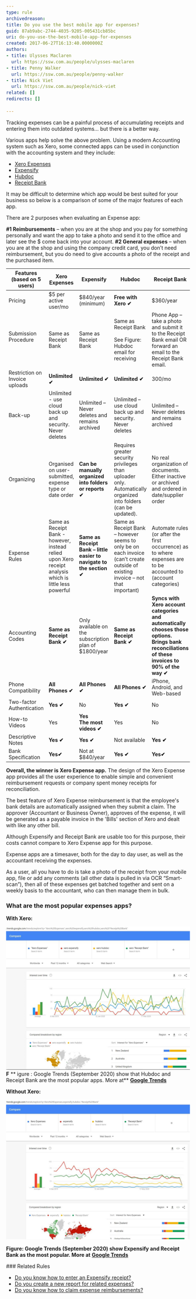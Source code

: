 ```yaml
---
type: rule
archivedreason: 
title: Do you use the best mobile app for expenses?
guid: 87ab9abc-2744-4035-9205-005431cb85bc
uri: do-you-use-the-best-mobile-app-for-expenses
created: 2017-06-27T16:13:40.0000000Z
authors:
- title: Ulysses Maclaren
  url: https://ssw.com.au/people/ulysses-maclaren
- title: Penny Walker
  url: https://ssw.com.au/people/penny-walker
- title: Nick Viet
  url: https://ssw.com.au/people/nick-viet
related: []
redirects: []

---
```


Tracking expenses can be a painful process of accumulating receipts and entering them into outdated systems… but there is a better way.   



Various apps help solve the above problem. Using a modern Accounting system such as Xero, some connected apps can be used in conjunction with the accounting system and they include:


* [Xero Expenses](https://apps.apple.com/au/app/xero-expenses/id1106018845)
* [Expensify](https://www.expensify.com/)
* [Hubdoc](https://www.hubdoc.com/)
* [Receipt Bank](https://www.receipt-bank.com/au/)


It may be difficult to determine which app would be best suited for your business so below is a comparison of some of the major features of each app.


There are 2 purposes when evaluating an Expense app:

**#1 Reimbursements** – when you are at the shop and you pay for something personally and want the app to take a photo and send it to the office and later see the $ come back into your account.
**#2 General expenses** – when you are at the shop and using the company credit card, you don’t need reimbursement, but you do need to give accounts a photo of the receipt and the purchased item.








| Features (based on 5 users)<br> | Xero Expenses<br> | Expensify<br> | Hubdoc<br> | Receipt Bank<br> |
| --- | --- | --- | --- | --- |
| Pricing<br> | $5 per active user/mo<br> | $840/year (minimum)<br> | **Free with Xero ✔** <br> | $360/year<br> |
| Submission Procedure<br><br> | Same as Receipt Bank<br> | Same as Receipt Bank<br> | Same as Receipt Bank<br><br>See Figure: Hubdoc email for receiving<br> | Phone App – take a photo and submit it to the Receipt Bank email OR forward an email to the Receipt Bank email. <br> |
| Restriction on Invoice uploads <br> |  **Unlimited ✔** <br> | **Unlimited ✔** <br> | **Unlimited ✔** <br> | 300/mo<br> |
| Back-up<br> | Unlimited - use cloud back up and security. Never deletes<br> | Unlimited – Never deletes and remains archived<br> | Unlimited – use cloud back up and security. Never deletes <br> | Unlimited – Never deletes and remains archived<br> |
| Organizing<br> | Organised on user-submitted, expense type or date order<br> | **Can be manually organized into folders or reports ✔** <br> | Requires greater security privileges than uploader only. Automatically organized into folders (can be updated). <br> | No real organization of documents. Either inactive or archived and ordered in date/supplier order<br> |
| Expense Rules<br> | Same as Receipt Bank - however, instead relied upon Xero receipt analysis which is little less powerful<br> | **Same as Receipt Bank – little easier to navigate to the section ✔** <br> | Same as Receipt Bank – however seems to only be on each invoice (can’t create outside of existing invoice – not that important)<br> | Automate rules (or after the first occurrence) as to where expenses are to be accounted to (account categories) <br> |
| Accounting Codes<br> |  **<br>Same as Receipt Bank** **✔** <br><br> | Only available on the subscription plan of $1800/year<br> | **Same as Receipt Bank ✔** <br> | **Syncs with Xero account categories and automatically chooses those options. Brings bank reconciliations of these invoices to 90% of the way ✔** <br> |
| Phone Compatibility<br> |  **All Phones ✔** <br> | **All Phones ✔** <br> | **All Phones ✔** <br> | iPhone, Android, and Web-based <br> |
| Two-factor Authentication<br> |  **Yes ✔** <br> | No<br> | **Yes ✔** <br> | No<br> |
| How-to Videos<br> | Yes<br> | **Yes<br>The most videos ✔** <br> | Yes<br> | No<br> |
| Descriptive Notes<br> |  **Yes ✔** <br> |   **Yes ✔** <br> | Not available<br> |  **Yes ✔** <br> |
| Bank Specification<br> |  **Yes✔** <br> | Not at $840/year<br> |  **Yes ✔** <br> |  **Yes✔** <br> |


 **Overall, the winner is Xero Expense app.** The design of the Xero Expense app provides all the user experience to enable simple and convenient reimbursement requests or company spent money receipts for reconciliation. 




The best feature of Xero Expense reimbursement is that the employee's bank details are automatically assigned when they submit a claim. The approver (Accountant or Business Owner), approves of the expense, it will be generated as a payable invoice in the 'Bills' section of Xero and dealt with like any other bill.



Although Expensify and Receipt Bank are usable too for this purpose, their costs cannot compare to Xero Expense app for this purpose.




<!--endintro-->

Expense apps are a timesaver, both for the day to day user, as well as the accountant receiving the expenses.

As a user, all you have to do is take a photo of the receipt from your mobile app, file or add any comments (all other data is pulled in via OCR “Smart-scan”), then all of these expenses get batched together and sent on a weekly basis to the accountant, who can then manage them in bulk.

### What are the most popular expenses apps?




**With Xero:** 

![](google-trends-with-xero.jpg)**F** ** igure : Google Trends (September 2020) show that Hubdoc and Receipt Bank are the most popular apps. More at** [**Google Trends**](https://trends.google.com/trends/explore?q=%22Xero%20Expenses%22%2cxero%20expensify%2cxero%20hubdoc%2cxero%20%22Receipt%20Bank%22)



**Without Xero:**
<dl><p class="ssw15-rteElement-P"><img src="google-trends-without-xero.jpg" alt="google-trends-without-xero.jpg" style="width:750px;"></p><p class="ssw15-rteElement-P"> <strong>Figure: Google Trends (September 2020) show 
   Expensify and 
   Receipt Bank as the most popular. More at</strong> <a href="https://trends.google.com/trends/explore?geo=US&q=Xero%20Expenses%2cexpensify%2chubdoc%2c%22Receipt%20Bank%22"> <strong>Google Trends</strong> </a></p></dl>
### Related Rules


* [Do you know how to enter an Expensify receipt?](/how-to-enter-an-expensify-receipt)
* [Do you create a new report for related expenses?](/do-you-create-a-new-report-for-related-expenses)
* [Do you know how to claim expense reimbursements?](/do-you-know-how-to-claim-expense-reimbursements)

